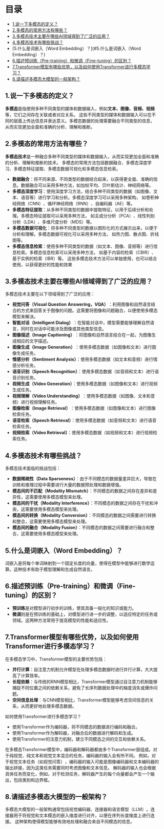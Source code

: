 # 目录

- [1.说一下多模态的定义？](#1.说一下多模态的定义？)
- [2.多模态的常用方法有哪些？](#2.多模态的常用方法有哪些？)
- [3.多模态技术主要在哪些AI领域得到了广泛的应用？](#3.多模态技术主要在哪些AI领域得到了广泛的应用？)
- [4.多模态技术有哪些挑战？](#4.多模态技术有哪些挑战？)
- [5.什么是词嵌入（‌Word Embedding）‌？](#5.什么是词嵌入（‌Word Embedding）‌？‌)
- [6.描述预训练（‌Pre-training）‌和微调（‌Fine-tuning）‌的区别？](#6.描述预训练（‌Pre-training）‌和微调（‌Fine-tuning）‌的区别？)
- [7.Transformer模型有哪些优势，以及如何使用Transformer进行多模态学习？](#7.Transformer模型有哪些优势，以及如何使用Transformer进行多模态学习？)
- [8.请描述多模态大模型的一般架构？‌](#8.描述多模态大模型的一般架构？)


<h2 id="1.说一下多模态的定义？">1.说一下多模态的定义？</h2>

**多模态**是指使用多种不同类型的媒体和数据输入，例如**文本、图像、音频、视频**等，它们之间存在关联或者对应关系。
这些不同类型的媒体和数据输入可以在不同的层面上传达信息并表达意义。多模态数据的处理需要融合不同类型的信息， 
从而实现更加全面和准确的分析、理解和推断。


<h2 id="2.多模态的常用方法有哪些？">2.多模态的常用方法有哪些？</h2>

**多模态技术**是一种融合多种不同类型的媒体和数据输入，从而实现更加全面和准确的分析、理解和推断的技术。
多模态的常用方法包括数据融合、‌多模态深度学习、‌多模态特征提取、‌多模态数据可视化和多模态信息检索。‌

- **数据融合**：‌将不同来源、‌不同类型的数据结合起来，‌以获得更全面、‌准确的信息。‌数据融合可以采用多种方法，‌如加权平均、‌贝叶斯估计、‌神经网络等。‌
- **多模态深度学习**：‌使用深度学习方法，‌结合多种不同类型的数据（‌如图像、‌文本、‌语音等）‌进行学习和分析。‌多模态深度学习可以采用多种架构，
‌如卷积神经网络（‌CNN）‌、‌循环神经网络（‌RNN）‌、‌自编码器（‌AE）‌等。‌
- **多模态特征提取**：‌从多种不同类型的数据中提取特征，‌以用于后续分析和处理。‌多模态特征提取可以采用多种方法， 
‌如主成分分析（‌PCA）‌、‌线性判别分析（‌LDA）‌、‌多维尺度分析（‌MDS）‌等。‌
- **多模态数据可视化**：‌将多种不同类型的数据以图形化的方式展示出来，‌以便于分析和理解。‌多模态数据可视化可以采用多种方法，
‌如热力图、‌散点图、‌折线图等。‌
- **多模态信息检索**：‌使用多种不同类型的数据（‌如文本、‌图像、‌音频等）‌进行信息检索。‌多模态信息检索可以采用多种方法，
‌如基于内容的检索（‌CBIR）‌、‌基于实例的检索（‌IBR）‌等。‌
这些多模态技术方法可以单独使用，‌也可以结合使用，‌以获得更好的性能和效果


<h2 id="3.多模态技术主要在哪些AI领域得到了广泛的应用？">3.多模态技术主要在哪些AI领域得到了广泛的应用？</h2>

多模态技术主要在以下领域得到了广泛的应用：‌

- **视觉问答（‌Visual Question Answering，VQA）‌**：利用图像和自然语言结合的方式来回答关于图像的问题。这需要将图像和问题融合，以便使用多模态模型来解决‌。‌
- **智能对话（Intelligent Dialog）‌**：在智能对话中，模型需要能够理解自然语言，同时在对话中可能涉及图像或其他类型信息。‌
- **图像描述（Image Captioning）‌**：将图像和自然语言结合在一起，为图像生成相应的文字描述。‌
- **图像生成（‌Image Generation）‌**：‌使用多模态数据（‌如图像和文本）‌进行图像生成任务。‌
- **情感分析（‌Sentiment Analysis）**：‌使用多模态数据（‌如文本和音频）‌进行情感分析任务。‌
- **语音识别（‌Speech Recognition）**：‌使用多模态数据（‌如音频和文本）‌进行语音识别任务‌。‌
- **视频生成（‌Video Generation）**：‌使用多模态数据（‌如图像和文本）‌进行视频生成任务‌。‌
- **视频理解（‌Video Understanding）‌**：‌使用多模态数据（‌如图像、‌文本和音频）‌进行视频理解任务‌。‌
- **图像检索（‌Image Retrieval）‌**：‌使用多模态数据（‌如图像和文本）‌进行图像检索任务‌。‌
- **语音检索（‌Speech Retrieval）**：‌使用多模态数据（‌如音频和文本）‌进行语音检索任务‌。‌
- **视频检索（‌Video Retrieval）**：‌使用多模态数据（‌如视频和文本）‌进行视频检索任务‌。‌


<h2 id="4.多模态技术有哪些挑战？">4.多模态技术有哪些挑战？</h2>

多模态技术面临的挑战包括‌：‌

- **数据稀疏性（Data Sparseness）**：‌由于不同模态的数据量差异巨大，‌导致在训练和推理过程中需要进行大量的数据预处理和数据增强‌。‌
- **模态间的不匹配（Modality Mismatch）**：‌不同模态的数据之间存在差异和差异性，‌这需要使用多模态模型来处理‌。‌
- **模态间的干扰（Modality Interference）**：‌不同模态的数据之间存在干扰和冲突，‌这需要使用多模态模型来处理‌。‌
- **模态间的转换（Modality Conversion）**：‌不同模态的数据之间需要进行转换和整合，‌这需要使用多模态模型来处理‌。‌
- **模态间的融合（Modality Fusion）**：‌不同模态的数据之间需要进行融合和整合，‌这需要使用多模态模型来处理‌。‌


<h2 id="5.什么是词嵌入（‌Word Embedding）‌？">5.什么是词嵌入（‌Word Embedding）‌？</h2>

词嵌入是将每个单词映射到一个固定长度的向量，‌使得在模型中能够进行数学运算。‌这种技术有助于模型理解和生成自然语言。‌


<h2 id="6.描述预训练（‌Pre-training）‌和微调（‌Fine-tuning）‌的区别？？">6.描述预训练（‌Pre-training）‌和微调（‌Fine-tuning）‌的区别？</h2>

- **预训练**是对模型进行初步的训练，‌使其具备一般化的知识或能力。
- **‌微调**则是在预训练的基础上，‌对模型进行进一步的调整，‌以适应特定的任务或领域。‌这两种方法常用于提高模型的性能和适应性。‌


<h2 id="7.Transformer模型有哪些优势，以及如何使用Transformer进行多模态学习？">7.Transformer模型有哪些优势，以及如何使用Transformer进行多模态学习？</h2>

在多模态学习中，Transformer模型的主要优势包括：‌

- **并行计算**：‌自注意力机制允许模型在处理多模态数据时进行并行计算，‌大大提高了计算效率。‌
- **长程依赖**：‌与传统的RNN模型相比，‌Transformer模型通过自注意力机制能够捕捉不同位置之间的依赖关系，‌避免了长序列数据处理中的梯度消失或爆炸问题。‌
- **空间信息处理**：‌与CNN模型相比，‌Transformer模型能够考虑空间信息的关系，‌从而更好地处理多模态数据。‌

如何使用Transformer进行多模态学习？‌

- ‌使用Transformer作为编码器，‌将不同模态的数据进行编码和融合。‌
- ‌使用Transformer作为解码器，‌对融合后的数据进行解码和生成‌。‌
- ‌使用Transformer的注意力机制，‌建立不同模态之间的交互和依赖关系。‌

在多模态Transformer模型中，‌编码器和解码器都由多个Transformer层组成。‌对于纯视觉、‌纯文本和视觉文本混合的任务，‌编码器的输入会有所不同。
‌例如，‌对于视觉文本任务（‌如视觉问答）‌，‌编码器的输入可能是图像编码器和文本编码器的输出拼接，‌因为这类任务需要同时考虑图像和文本信息。
‌解码器的输入也会根据具体任务而变化，‌例如，‌对于检测任务，‌解码器产生的每个向量都会产生一个输出，‌包括类别和边界框。‌


<h2 id="8.请描述多模态大模型的一般架构？">8.请描述多模态大模型的一般架构？</h2>

多模态大模型的一般架构通常包括视觉编码器、‌连接器和语言模型（‌LLM）‌。‌连接器用于将视觉和文本模态的嵌入维度进行对齐，‌以便在序列长度维度上进行连接。
‌这种架构使得模型能够有效地处理和融合来自不同模态的信息。‌
